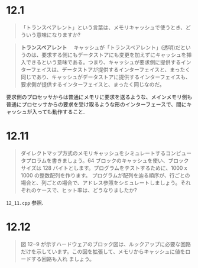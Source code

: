 # 12.1
>「トランスペアレント」という言葉は、メモリキャッシュで使うとき、どういう意味になりますか?

>**トランスペアレント**
　キャッシュが「トランスペアレント」(透明)だというのは、要求する側にもデータストアにも変更を加えずにキャッシュを挿入できるという意味である。つまり、キャッシュが要求側に提供するインターフェイスは、データストアが提供するインターフェイスと、まったく同じであり、キャッシュがデータストアに提供するインターフェイスも、要求側が提供するインターフェイスと、まったく同じなのだ。

要求側のプロセッサからは普通にメモリに要求を送るような、メインメモリ側も普通にプロセッサからの要求を受け取るような形のインターフェースで、間にキャッシュが入っても動作すること.

# 12.11
>ダイレクトマップ方式のメモリキャッシュをシミュレートするコンピュータプロラムを書きましょう。64 ブロックのキャッシュを使い、ブロックサイズは 128 バイトとします。プログラムをテストするために、1000 x 1000 の整数配列を作ります。 プログラムが配列を辿る順序が、行ごとの場合と、列ごとの場合で、アドレス参照をシミュレートしましょう。それぞれのケースで、ヒット率は、どうなりましたか?

`12_11.cpp` 参照.

# 12.12
>図 12‒9 が示すハードウェアのブロック図は、ルックアップに必要な回路だけを示しています。この図を拡張して、メモリからキャッシュに値をロードする回路も入れ ましょう。